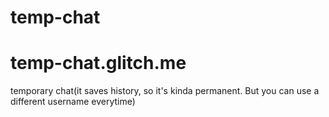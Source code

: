 # temp-chat
# temp-chat.glitch.me
temporary chat(it saves history, so it's kinda permanent. But you can use a different username everytime)
